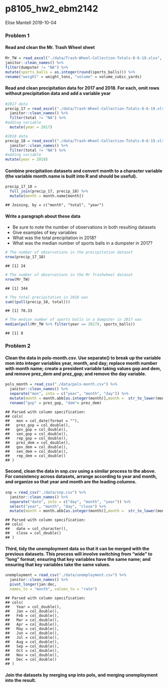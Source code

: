 p8105\_hw2\_ebm2142
================
Elise Mantell
2019-10-04

### Problem 1

#### Read and clean the Mr. Trash Wheel sheet

``` r
Mr_TW = read_excel("./data/Trash-Wheel-Collection-Totals-8-6-19.xlsx", range = "A2:N408", sheet = 1) %>% 
janitor::clean_names() %>% 
filter(dumpster != "NA") %>% 
mutate(sports_balls = as.integer(round(sports_balls))) %>% 
rename("weight" = weight_tons, "volume" = volume_cubic_yards)
```

#### Read and clean precipitation data for 2017 and 2018. For each, omit rows without precipitation data and add a variable year

``` r
#2017 data
precip_17 = read_excel("./data/Trash-Wheel-Collection-Totals-8-6-19.xlsx", sheet = "2017 Precipitation", range = "A2:B14") %>% 
  janitor::clean_names() %>% 
  filter(total != "NA") %>% 
#adding variable
  mutate(year = 2017)

#2018 data
precip_18 = read_excel("./data/Trash-Wheel-Collection-Totals-8-6-19.xlsx",sheet = "2018 Precipitation", range = "A2:B14") %>% 
  janitor::clean_names() %>% 
  filter(total != "NA") %>% 
#adding variable
mutate(year = 2018)
```

#### Combine precipitation datasets and convert month to a character variable (the variable month.name is built into R and should be useful).

``` r
precip_17_18 =
  full_join(precip_17, precip_18) %>% 
  mutate(month = month.name[month])
```

    ## Joining, by = c("month", "total", "year")

#### Write a paragraph about these data

  - Be sure to note the number of observations in both resulting
    datasets
  - Give examples of key variables
  - What was the total precipitation in 2018?
  - What was the median number of sports balls in a dumpster in 2017?

<!-- end list -->

``` r
# The number of observations in the precipitation dataset
nrow(precip_17_18)
```

    ## [1] 24

``` r
# The number of observations in the Mr Trashwheel dataset
nrow(Mr_TW)
```

    ## [1] 344

``` r
# The total precipitation in 2018 was
sum((pull(precip_18, total)))
```

    ## [1] 70.33

``` r
# The median number of sports balls in a dumpster in 2017 was
median(pull(Mr_TW %>% filter(year == 2017), sports_balls))
```

    ## [1] 8

### Problem 2

#### Clean the data in pols-month.csv. Use separate() to break up the variable mon into integer variables year, month, and day; replace month number with month name; create a president variable taking values gop and dem, and remove prez\_dem and prez\_gop; and remove the day variable.

``` r
pols_month = read_csv("./data/pols-month.csv") %>%
  janitor::clean_names() %>% 
  separate("mon", into = c("year", "month", "day")) %>% 
  mutate(month = month.abb[as.integer(month)],month =  str_to_lower(month)) %>% 
  rename("gop" = prez_gop, "dem"= prez_dem)
```

    ## Parsed with column specification:
    ## cols(
    ##   mon = col_date(format = ""),
    ##   prez_gop = col_double(),
    ##   gov_gop = col_double(),
    ##   sen_gop = col_double(),
    ##   rep_gop = col_double(),
    ##   prez_dem = col_double(),
    ##   gov_dem = col_double(),
    ##   sen_dem = col_double(),
    ##   rep_dem = col_double()
    ## )

#### Second, clean the data in snp.csv using a similar process to the above. For consistency across datasets, arrange according to year and month, and organize so that year and month are the leading columns.

``` r
snp = read_csv("./data/snp.csv") %>% 
  janitor::clean_names() %>% 
  separate("date", into = c("day", "month", "year")) %>% 
  select("year", "month", "day", "close") %>% 
  mutate(month = month.abb[as.integer(month)],month =  str_to_lower(month))
```

    ## Parsed with column specification:
    ## cols(
    ##   date = col_character(),
    ##   close = col_double()
    ## )

#### Third, tidy the unemployment data so that it can be merged with the previous datasets. This process will involve switching from “wide” to “long” format; ensuring that key variables have the same name; and ensuring that key variables take the same values.

``` r
unemployment = read_csv("./data/unemployment.csv") %>% 
  janitor::clean_names() %>% 
  pivot_longer(jan:dec, 
  names_to = "month", values_to = "rate") 
```

    ## Parsed with column specification:
    ## cols(
    ##   Year = col_double(),
    ##   Jan = col_double(),
    ##   Feb = col_double(),
    ##   Mar = col_double(),
    ##   Apr = col_double(),
    ##   May = col_double(),
    ##   Jun = col_double(),
    ##   Jul = col_double(),
    ##   Aug = col_double(),
    ##   Sep = col_double(),
    ##   Oct = col_double(),
    ##   Nov = col_double(),
    ##   Dec = col_double()
    ## )

#### Join the datasets by merging snp into pols, and merging unemployment into the result.
